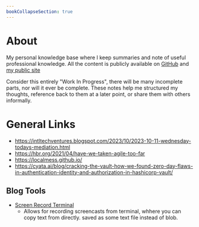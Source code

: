 ```yaml
---
bookCollapseSection: true
---
```

# About

My personal knowledge base where I keep summaries and note of useful professional knowledge.
All the content is publicly available on [GitHub](https://segersian.github.io/knowledge-base/) and [my public site](https://kb.segersian.com)

Consider this entirely "Work In Progress", there will be many incomplete parts, nor will it ever be complete. These notes help me structured my thoughts, reference back to them at a later point, or share them with others informally.

# General Links

* https://intltechventures.blogspot.com/2023/10/2023-10-11-wednesday-todays-mediation.html
* https://hbr.org/2021/04/have-we-taken-agile-too-far
* https://localmess.github.io/
* https://cyata.ai/blog/cracking-the-vault-how-we-found-zero-day-flaws-in-authentication-identity-and-authorization-in-hashicorp-vault/

## Blog Tools
* [Screen Record Terminal](https://asciinema.org/ )
  * Allows for recording screencasts from terminal, whhere you can copy text from directly. saved as some text file instead of blob.
